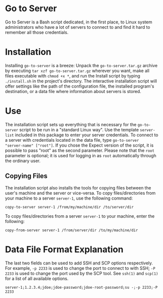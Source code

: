 # Go to Server
Go to Server is a Bash script dedicated, in the first place, to Linux system administrators who have a lot of servers to connect to and find it hard to remember all those credentials.

# Installation
Installing `go-to-server` is a breeze: Unpack the `go-to-server.tar.gz` archive by executing `tar xzf go-to-server.tar.gz` wherever you want, make all files executable with `chmod +x *`, and run the Install script by typing `./install.sh` in the project's directory. The interactive installation script will offer settings like the path of the configuration file, the installed program's destination, or a data file where information about servers is stored.

# Use
The installation script sets up everything that is necessary for the `go-to-server` script to be run in a "standard Linux way". Use the template `server-list` included in this package to enter your server credentials. To connect to a server with credentials located in the data file, type `go-to-server "server-name" ["root"]`. If you chose the Expect version of the script, it is possible to pass "root" as the second parameter. Please note that the `root` parameter is optional; it is used for logging in as `root` automatically through the ordinary user.

## Copying Files
The installation script also installs the tools for copying files between the user's machine and the server or vice-versa. To copy files/directories from your machine to a server `server-1`, use the following command:

    copy-to-server server-1 /from/my/machine/dir /to/server/dir

To copy files/directories from a server `server-1` to your machine, enter the following:

    copy-from-server server-1 /from/server/dir /to/my/machine/dir
    
# Data File Format Explanation
The last two fields can be used to add SSH and SCP options respectively. For example, `-p 2233` is used to change the port to connect to with SSH; `-P 2233` is used to change the port used by the SCP tool. See `ssh(1)` and `scp(1)` for a list of all available options.

    server-1;1.2.3.4;jdoe;jdoe-password;jdoe-root-password;su -;-p 2233;-P 2233
